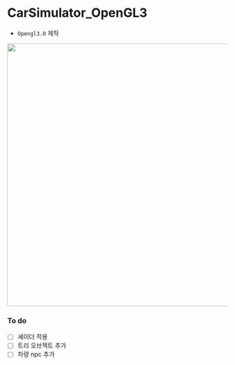 # CarSimulator_OpenGL3

- `Opengl3.0` 제작
  
<img src="./demo2.gif" width="600">


### To do

- [ ] 셰이더 적용
- [ ] 트리 오브젝트 추가
- [ ] 차량 npc 추가